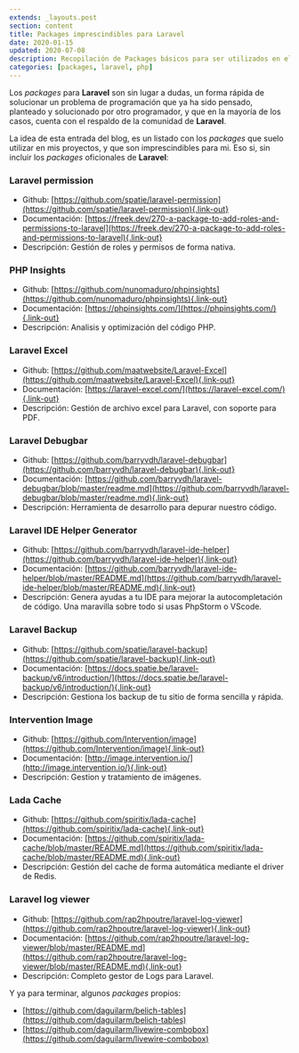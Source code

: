 ```yaml
---
extends: _layouts.post
section: content
title: Packages imprescindibles para Laravel
date: 2020-01-15
updated: 2020-07-08
description: Recopilación de Packages básicos para ser utilizados en el Framework basado en PHP Laravel. Esta lista de packages se va a ir aumentando y actualizando conforme surjan nuevas opciones. Los packages son utilizadades de código PHP que sirven para reutilizar el código generado por otro programador, y no estar inventando la rueda continuamente.
categories: [packages, laravel, php]
---
```


Los *packages* para **Laravel** son sin lugar a dudas, un forma rápida de solucionar un problema de programación que ya ha sido pensado, planteado y solucionado por otro programador, y que en la mayoría de los casos, cuenta con el respaldo de la comunidad de **Laravel**. 

La idea de esta entrada del blog, es un listado con los *packages* que suelo utilizar en mis proyectos, y que son imprescindibles para mi. Eso si, sin incluir los *packages* oficionales de **Laravel**:

### Laravel permission

+ Github: [https://github.com/spatie/laravel-permission](https://github.com/spatie/laravel-permission){.link-out}
+ Documentación: [https://freek.dev/270-a-package-to-add-roles-and-permissions-to-laravel](https://freek.dev/270-a-package-to-add-roles-and-permissions-to-laravel){.link-out}
+ Descripción: Gestión de roles y permisos de forma nativa.

### PHP Insights

+ Github: [https://github.com/nunomaduro/phpinsights](https://github.com/nunomaduro/phpinsights){.link-out}
+ Documentación: [https://phpinsights.com/](https://phpinsights.com/){.link-out}
+ Descripción: Analisis y optimización del código PHP.

### Laravel Excel

+ Github: [https://github.com/maatwebsite/Laravel-Excel](https://github.com/maatwebsite/Laravel-Excel){.link-out}
+ Documentación: [https://laravel-excel.com/](https://laravel-excel.com/){.link-out}
+ Descripción: Gestión de archivo excel para Laravel, con soporte para PDF.

### Laravel Debugbar

+ Github: [https://github.com/barryvdh/laravel-debugbar](https://github.com/barryvdh/laravel-debugbar){.link-out}
+ Documentación: [https://github.com/barryvdh/laravel-debugbar/blob/master/readme.md](https://github.com/barryvdh/laravel-debugbar/blob/master/readme.md){.link-out}
+ Descripción: Herramienta de desarrollo para depurar nuestro código.

### Laravel IDE Helper Generator

+ Github: [https://github.com/barryvdh/laravel-ide-helper](https://github.com/barryvdh/laravel-ide-helper){.link-out}
+ Documentación: [https://github.com/barryvdh/laravel-ide-helper/blob/master/README.md](https://github.com/barryvdh/laravel-ide-helper/blob/master/README.md){.link-out}
+ Descripción: Genera ayudas a tu IDE para mejorar la autocompletación de código. Una maravilla sobre todo si usas PhpStorm o VScode.

### Laravel Backup

+ Github: [https://github.com/spatie/laravel-backup](https://github.com/spatie/laravel-backup){.link-out}
+ Documentación: [https://docs.spatie.be/laravel-backup/v6/introduction/](https://docs.spatie.be/laravel-backup/v6/introduction/){.link-out}
+ Descripción: Gestiona los backup de tu sitio de forma sencilla y rápida.

### Intervention Image

+ Github: [https://github.com/Intervention/image](https://github.com/Intervention/image){.link-out}
+ Documentación: [http://image.intervention.io/](http://image.intervention.io/){.link-out}
+ Descripción: Gestion y tratamiento de imágenes.

### Lada Cache
+ Github: [https://github.com/spiritix/lada-cache](https://github.com/spiritix/lada-cache){.link-out}
+ Documentación: [https://github.com/spiritix/lada-cache/blob/master/README.md](https://github.com/spiritix/lada-cache/blob/master/README.md){.link-out}
+ Descripción: Gestión del cache de forma automática mediante el driver de Redis.

### Laravel log viewer
+ Github: [https://github.com/rap2hpoutre/laravel-log-viewer](https://github.com/rap2hpoutre/laravel-log-viewer){.link-out}
+ Documentación: [https://github.com/rap2hpoutre/laravel-log-viewer/blob/master/README.md](https://github.com/rap2hpoutre/laravel-log-viewer/blob/master/README.md){.link-out}
+ Descripción: Completo gestor de Logs para Laravel.

Y ya para terminar, algunos *packages* propios:

+ [https://github.com/daguilarm/belich-tables](https://github.com/daguilarm/belich-tables)
+ [https://github.com/daguilarm/livewire-combobox](https://github.com/daguilarm/livewire-combobox)
